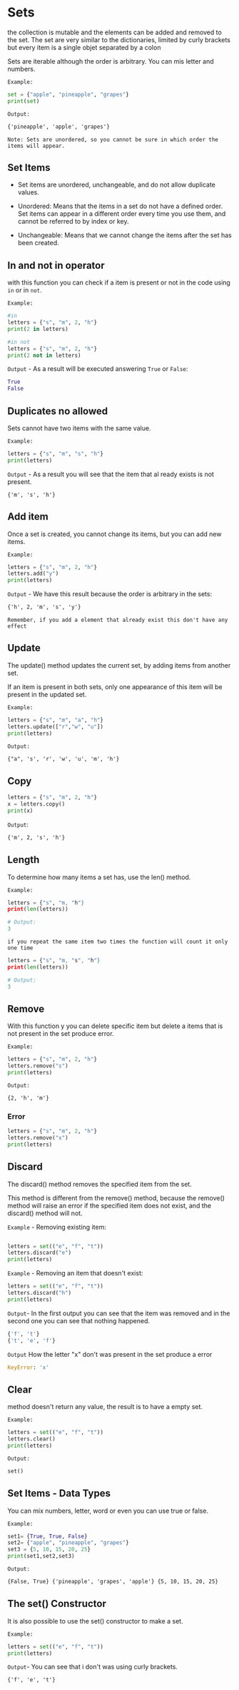 # Sets

the collection is mutable and the elements can be added and removed to the set. The set are very similar to the dictionaries, limited by curly brackets but every item is a single objet separated by a colon

Sets are iterable although the order is arbitrary. You can mis letter and numbers.

`Example:`

```python
set = {"apple", "pineapple", "grapes"}
print(set) 
```

`Output:`

```txt
{'pineapple', 'apple', 'grapes'}
```

`Note: Sets are unordered, so you cannot be sure in which order the items will appear.`

## Set Items

- Set items are unordered, unchangeable, and do not allow duplicate values.

- Unordered: Means that the items in a set do not have a defined order. Set items can appear in a different order every time you use them, and cannot be referred to by index or key.

- Unchangeable: Means that we cannot change the items after the set has been created.

## In and not in operator

with this function you can check if a item is present or not in the code using `in` or in `not`.

`Example:`

```python
#in
letters = {"s", "m", 2, "h"}
print(2 in letters)

#in not
letters = {"s", "m", 2, "h"}
print(2 not in letters)
```

`Output` - As a result will be executed answering `True` or `False`:

```python
True
False
```

## Duplicates no allowed

Sets cannot have two items with the same value.

`Example:`

```python
letters = {"s", "m", "s", "h"}
print(letters)
```

`Output` - As a result you will see that the item that al ready exists is not present.

```text
{'m', 's', 'h'}
```

## Add item

Once a set is created, you cannot change its items, but you can add new items.

`Example:`

```python
letters = {"s", "m", 2, "h"}
letters.add("y")
print(letters)
```

`Output` - We have this result because the order is arbitrary in the sets:

```txt
{'h', 2, 'm', 's', 'y'}
```

`Remember, if you add a element that already exist this don't have any effect`

## Update

The update() method updates the current set, by adding items from another set.

If an item is present in both sets, only one appearance of this item will be present in the updated set.

`Example:`

```python
letters = {"s", "m", "a", "h"}
letters.update(["r","w", "u"])
print(letters)
```

`Output:`

```txt
{"a", 's', 'r', 'w', 'u', 'm', 'h'}
```

## Copy

```python
letters = {"s", "m", 2, "h"}
x = letters.copy()
print(x)
```

`Output`:

```txt
{'m', 2, 's', 'h'}
```

## Length

To determine how many items a set has, use the len() method.

`Example:`

```python
letters = {"s", "m, "h"}
print(len(letters))

# Output:
3
```

`if you repeat the same item two times the function will count it only one time`

```python
letters = {"s", "m, "s", "h"}
print(len(letters))

# Output:
3
```

## Remove

With this function y you can delete specific item but delete a items that is not present in the set produce error.

`Example:`

```python
letters = {"s", "m", 2, "h"}
letters.remove("s")
print(letters)
```

`Output:`

```txt
{2, 'h', 'm'}
```

### Error

```python
letters = {"s", "m", 2, "h"}
letters.remove("x")
print(letters)
```

## Discard

The discard() method removes the specified item from the set.

This method is different from the remove() method, because the remove() method will raise an error if the specified item does not exist, and the discard() method will not.

`Example` - Removing existing item:
  
```python

letters = set(("e", "f", "t"))
letters.discard("e")
print(letters)
```

`Example` - Removing an item that doesn't exist:

```python
letters = set(("e", "f", "t"))
letters.discard("h")
print(letters)
```

`Output`- In the first output you can see that the item was removed and in the second one you can see that nothing happened.

```python
{'f', 't'}
{'t', 'e', 'f'}
```

`Output` How the letter "x" don't was present in the set produce a error

```python
KeyError: 'x'
```

## Clear

method doesn't return any value, the result is to have a empty set.

`Example:`

```python
letters = set(("e", "f", "t"))
letters.clear()
print(letters)
```

`Output:`

```txt
set()
```

## Set Items - Data Types

You can mix numbers, letter, word or even you can use true or false.

`Example:`

```python
set1= {True, True, False} 
set2= {"apple", "pineapple", "grapes"}
set3 = {5, 10, 15, 20, 25}
print(set1,set2,set3)
```

`Output:`

```txt
{False, True} {'pineapple', 'grapes', 'apple'} {5, 10, 15, 20, 25}
```

## The set() Constructor

It is also possible to use the set() constructor to make a set. 

`Example:`

```python
letters = set(("e", "f", "t"))
print(letters)
```

`Output`- You can see that i don't was using curly brackets.

```txt
{'f', 'e', 't'}
```
